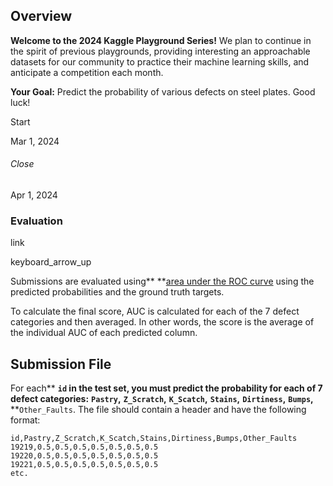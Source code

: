 ## Overview

**Welcome to the 2024 Kaggle Playground Series!** We plan to continue in the spirit of previous playgrounds, providing interesting an approachable datasets for our community to practice their machine learning skills, and anticipate a competition each month.

**Your Goal:** Predict the probability of various defects on steel plates. Good luck!

Start

Mar 1, 2024

###### Close

Apr 1, 2024

### Evaluation

link

keyboard_arrow_up

Submissions are evaluated using** **[area under the ROC curve](http://en.wikipedia.org/wiki/Receiver_operating_characteristic) using the predicted probabilities and the ground truth targets.

To calculate the final score, AUC is calculated for each of the 7 defect categories and then averaged. In other words, the score is the average of the individual AUC of each predicted column.

## Submission File

For each** **`id` in the test set, you must predict the probability for each of 7 defect categories:** **`Pastry`,** **`Z_Scratch`,** **`K_Scatch`,** **`Stains`,** **`Dirtiness`,** **`Bumps`,** **`Other_Faults`. The file should contain a header and have the following format:

```
id,Pastry,Z_Scratch,K_Scatch,Stains,Dirtiness,Bumps,Other_Faults
19219,0.5,0.5,0.5,0.5,0.5,0.5,0.5
19220,0.5,0.5,0.5,0.5,0.5,0.5,0.5
19221,0.5,0.5,0.5,0.5,0.5,0.5,0.5
etc.
```
